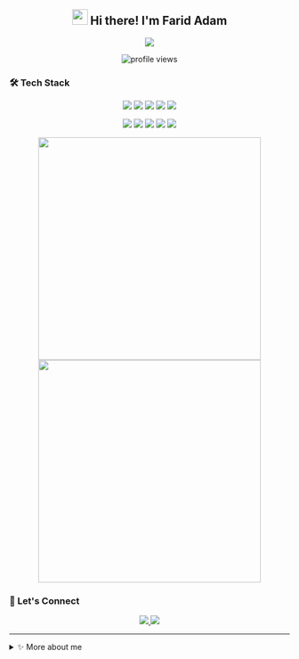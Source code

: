 <h2 align="center">
  <img src="https://media.giphy.com/media/hvRJCLFzcasrR4ia7z/giphy.gif" width="28">
  Hi there! I'm Farid Adam
</h2>

<p align="center">
  <img src="https://readme-typing-svg.herokuapp.com/?lines=Senior+Full+Stack+Developer;7%2B+years+of+experience;Passionate+about+clean+code&font=Fira%20Code&center=true&width=440&height=45&color=f75c7e&vCenter=true&size=22">
</p>

<p align="center">
  <img src="https://komarev.com/ghpvc/?username=faridibin&label=Profile%20views&color=0e75b6&style=flat" alt="profile views">
</p>

### 🛠 Tech Stack

<p align="center">
  <img src="https://img.shields.io/badge/PHP-777BB4?style=for-the-badge&logo=php&logoColor=white">
  <img src="https://img.shields.io/badge/Laravel-FF2D20?style=for-the-badge&logo=laravel&logoColor=white">
  <img src="https://img.shields.io/badge/Vue.js-35495E?style=for-the-badge&logo=vue.js&logoColor=4FC08D">
  <img src="https://img.shields.io/badge/Node.js-43853D?style=for-the-badge&logo=node.js&logoColor=white">
  <img src="https://img.shields.io/badge/JavaScript-F7DF1E?style=for-the-badge&logo=javascript&logoColor=black">
</p>

<p align="center">
  <img src="https://img.shields.io/badge/MySQL-005C84?style=for-the-badge&logo=mysql&logoColor=white">
  <img src="https://img.shields.io/badge/MongoDB-4EA94B?style=for-the-badge&logo=mongodb&logoColor=white">
  <img src="https://img.shields.io/badge/redis-%23DD0031.svg?&style=for-the-badge&logo=redis&logoColor=white">
  <img src="https://img.shields.io/badge/Docker-2496ED?style=for-the-badge&logo=docker&logoColor=white">
  <img src="https://img.shields.io/badge/AWS-%23FF9900.svg?style=for-the-badge&logo=amazon-aws&logoColor=white">
</p>

<p align="center">
  <img src="https://github-readme-stats.vercel.app/api?username=faridibin&show_icons=true&theme=radical" width="400">
  <img src="https://github-readme-streak-stats.herokuapp.com/?user=faridibin&theme=radical" width="400">
</p>

### 🤝 Let's Connect

<p align="center">
  <a href="mailto:faridibin@gmail.com">
    <img src="https://img.shields.io/badge/Gmail-D14836?style=for-the-badge&logo=gmail&logoColor=white">
  </a>
  <a href="https://www.linkedin.com/in/farid-adam-23438582">
    <img src="https://img.shields.io/badge/LinkedIn-0077B5?style=for-the-badge&logo=linkedin&logoColor=white">
  </a>
</p>

---

<details>
  <summary>✨ More about me</summary>
  <br>
  
  - 🔭 Currently tinkering Beeterty
  - 🌱 Always learning and exploring new technologies
  - 👯 Open to collaborating on innovative projects
  - ⚡ Fun fact: I love solving complex architectural challenges
</details>
